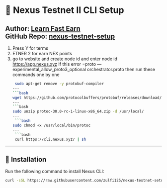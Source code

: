 # 🚀 Nexus Testnet II CLI Setup  
**Author:** [Learn Fast Earn](https://www.youtube.com/@LearnFastEarn2.0)  
**GitHub Repo:** [nexus-testnet-setup](https://github.com/zulfi125/nexus-testnet-setup)  
---
1. Press Y for terms
2. ETNER 2 for earn NEX points
3. go to website and create node id and enter node id
   https://app.nexus.xyz
   If this error =proto — experimental_allow_proto3_optional orchestrator.proto then run these commands one by one
   ```bash
    sudo apt-get remove -y protobuf-compiler
   ---
   ```bash
   wget https://github.com/protocolbuffers/protobuf/releases/download/v30.0-rc1/protoc-30.0-rc-1-linux-x86_64.zip
   ---
   ```bash
   sudo unzip protoc-30.0-rc-1-linux-x86_64.zip -d /usr/local/
   ---
    ```bash
   sudo chmod +x /usr/local/bin/protoc
   ---
    ```bash
    curl https://cli.nexus.xyz/ | sh
   
   
---

## 📜 Installation  
Run the following command to install Nexus CLI:  


```bash
curl -sSL https://raw.githubusercontent.com/zulfi125/nexus-testnet-setup/refs/heads/main/nexus-setup.sh | bash





